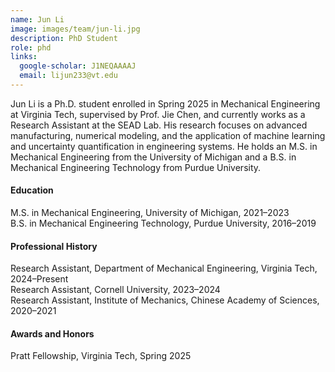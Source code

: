 ```yaml
---
name: Jun Li
image: images/team/jun-li.jpg
description: PhD Student
role: phd
links:
  google-scholar: J1NEQAAAAJ
  email: lijun233@vt.edu
---
```


Jun Li is a Ph.D. student enrolled in Spring 2025 in Mechanical Engineering at Virginia Tech, supervised by Prof. Jie Chen, and currently works as a Research Assistant at the SEAD Lab. His research focuses on advanced manufacturing, numerical modeling, and the application of machine learning and uncertainty quantification in engineering systems. He holds an M.S. in Mechanical Engineering from the University of Michigan and a B.S. in Mechanical Engineering Technology from Purdue University.
 
#### Education
M.S. in Mechanical Engineering, University of Michigan, 2021–2023 <br>
B.S. in Mechanical Engineering Technology, Purdue University, 2016–2019


#### Professional History
Research Assistant, Department of Mechanical Engineering, Virginia Tech, 2024–Present <br>
Research Assistant, Cornell University, 2023–2024 <br>
Research Assistant, Institute of Mechanics, Chinese Academy of Sciences, 2020–2021


#### Awards and Honors
Pratt Fellowship, Virginia Tech, Spring 2025

